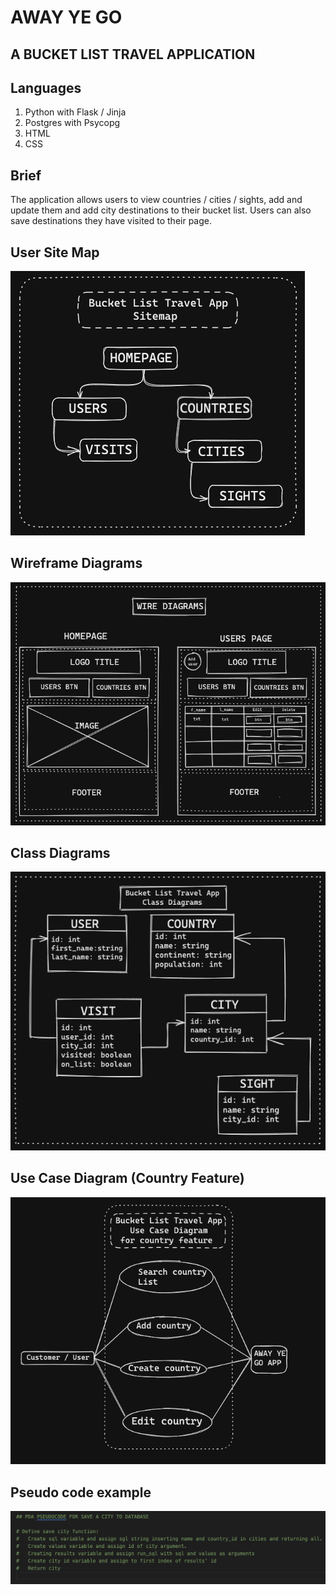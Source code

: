 # AWAY YE GO

## A BUCKET LIST TRAVEL APPLICATION

## Languages 

1. Python with Flask / Jinja
2. Postgres with Psycopg
3. HTML
4. CSS

## Brief

The application allows users to view countries / cities / sights, add and update them and add  city destinations to their bucket list. Users can also save destinations they have visited to their page.

## User Site Map

![Alt text](PDA/site_map.png?raw=true "Optional Title")

## Wireframe Diagrams

![Alt text](PDA/wireframe_diagrams.png?raw=true "Optional Title")

## Class Diagrams

![Alt text](PDA/class_diagrams.png?raw=true "Optional Title")

## Use Case Diagram (Country Feature)

![Alt text](PDA/use_case.png?raw=true "Optional Title")

## Pseudo code example

![Alt text](PDA/pseudo_code.png?raw=true "Optional Title")



